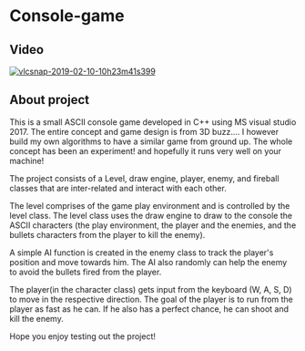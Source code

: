 # Console-game

## Video

[![vlcsnap-2019-02-10-10h23m41s399](https://user-images.githubusercontent.com/8284699/52531979-094fbc00-2d1e-11e9-9444-84bef0a8df6b.png)](https://drive.google.com/open?id=1yP540PzOtkcgXA2jWglmGom61g3GFsaf)

## About project
This is a small ASCII console game developed in C++ using MS visual studio 2017. The entire concept and game design is from 3D buzz.... I however build my own algorithms to have a similar game from ground up. The whole concept has been an experiment! and hopefully it runs very well on your machine!

The project consists of a Level, draw engine, player, enemy, and fireball classes that are inter-related and interact with each other.

The level comprises of the game play environment and is controlled by the level class. The level class uses the draw engine to draw to the console the ASCII characters (the play environment, the player and the enemies, and the bullets characters from the player to kill the enemy).

A simple AI function is created in the enemy class to track the player's position and move towards him. The AI also randomly can help the enemy to avoid the bullets fired from the player.

The player(in the character class) gets input from the keyboard (W, A, S, D) to move in the respective direction. The goal of the player is to run from the player as fast as he can. If he also has a perfect chance, he can shoot and kill the enemy.

Hope you enjoy testing out the project!
